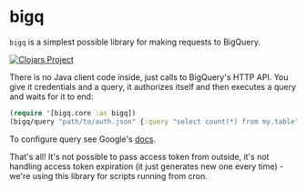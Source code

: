 # bigq

`bigq` is a simplest possible library for making requests to BigQuery. 

[![Clojars Project](https://img.shields.io/clojars/v/modnakasta/bigq.svg)](https://clojars.org/modnakasta/bigq)

There is no Java client code inside, just calls to BigQuery's HTTP API. You give
it credentials and a query, it authorizes itself and then executes a query and
waits for it to end:

```clj
(require '[bigq.core :as bigq])
(bigq/query "path/to/auth.json" {:query "select count(*) from my.table"})
```

To configure query see Google's [docs](https://cloud.google.com/bigquery/docs/reference/rest/v2/jobs/query#request-body).

That's all! It's not possible to pass access token from outside, it's not
handling access token expiration (it just generates new one every time) - we're
using this library for scripts running from cron.

